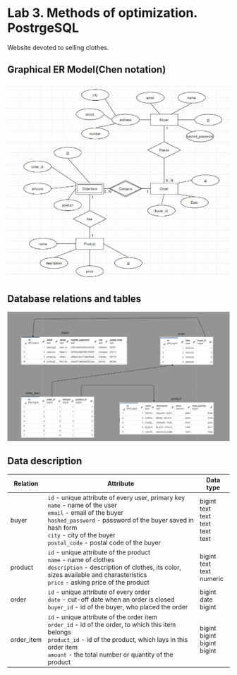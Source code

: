 # Lab 3. Methods of optimization. PostrgeSQL
Website devoted to selling clothes.

## Graphical ER Model(Chen notation)
![ERD](/lab3/erd.jpg)

## Database relations and tables
![Relations](/lab3/relations.jpg)

## Data description
Relation | Attribute | Data type
------------ | ------------- | -------------
buyer | `id` - unique attribute of every user, primary key <br>`name` - name of the user <br>`email` - email of the buyer <br>`hashed_password` - password of the buyer saved in hash form<br>`city` - city of the buyer <br>`postal_code` - postal code of the buyer| bigint<br>text<br>text<br>text<br>text<br>text
product | `id` - unique attribute of the product <br>`name` - name of clothes <br>`description` - description of clothes, its color, sizes available and charasteristics <br>`price` - asking price of the product | bigint<br>text<br>text<br>numeric
order |`id` - unique attribute of every order <br>`date` - cut-off date when an order is closed <br>`buyer_id` - id of the buyer, who placed the order | bigint<br>date<br>bigint
order_item |`id` - unique attribute of the order item <br>`order_id` - id of the order, to which this item belongs <br>`product_id` - id of the product, which lays in this order item <br>`amount` -  the total number or quantity of the product | bigint<br>bigint<br>bigint<br>bigint

